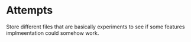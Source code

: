 # Attempts

Store different files that are basically experiments to see
if some features implmeentation could somehow work.
